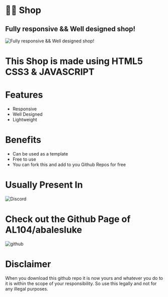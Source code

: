 # 👨‍💻 Shop
## Fully responsive && Well designed shop!
![Fully responsive && Well designed shop!](https://www.pngitem.com/pimgs/m/462-4628886_html-css-js-jquery-ajax-png-download-html5.png)

# This Shop is made using  HTML5 CSS3 & JAVASCRIPT

# Features
* Responsive
* Well Designed
* Lightweight


# Benefits
* Can be used as a template 
* Free to use
* You can fork this and add to you Github Repos for free

# Usually Present In
![Discord](https://cdn.iconscout.com/icon/free/png-256/discord-2474808-2056094.png)

# Check out the Github Page of AL104/abalesluke
![github](https://avatars0.githubusercontent.com/u/47096239?s=460&u=4b55274016bb698b857358cf0b4efe4b0365733f&v=4)

# Disclaimer 
When you download this github repo it is now yours and whatever you do to it is within the scope
of your responsibility. 
So use this legally and not for any illegal purposes.
